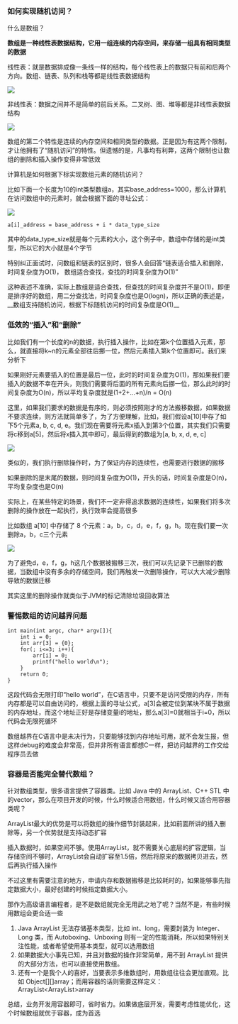 
### 如何实现随机访问？

什么是数组？

__数组是一种线性表数据结构，它用一组连续的内存空间，来存储一组具有相同类型的数据__

线性表：就是数据排成像一条线一样的结构，每个线性表上的数据只有前和后两个方向。数组、链表、队列和栈等都是线性表数据结构

![][image-1]

非线性表：数据之间并不是简单的前后关系。二叉树、图、堆等都是非线性表数据结构

![][image-2]

数组的第二个特性是连续的内存空间和相同类型的数据。正是因为有这两个限制，才让他拥有了“随机访问”的特性。但遗憾的是，凡事均有利弊，这两个限制也让数组的删除和插入操作变得非常低效

计算机是如何根据下标实现数组元素的随机访问？

比如下面一个长度为10的int类型数组a，其实base\_address=1000，那么计算机在访问数组中的元素时，就会根据下面的寻址公式：

![][image-3]

```
a[i]_address = base_address + i * data_type_size
```

其中的data\_type\_size就是每个元素的大小，这个例子中，数组中存储的是int类型，所以它的大小就是4个字节

特别纠正面试时，问数组和链表的区别时，很多人会回答“链表适合插入和删除，时间复杂度为O(1)， 数组适合查找，查找的时间复杂度为O(1)”

这种表述不准确，实际上数组是适合查找，但查找的时间复杂度并不是O(1)，即便是排序好的数组，用二分查找法，时间复杂度也是O(logn)，所以正确的表述是，\_\_数组支持随机访问，根据下标随机访问的时间复杂度是O(1)\_\_

### 低效的“插入”和“删除”

比如我们有一个长度的n的数据，执行插入操作，比如在第k个位置插入元素，那么，就直接将k\~n的元素全部往后挪一位，然后元素插入第k个位置即可。我们来分析下

如果刚好元素要插入的位置是最后一位，此时的时间复杂度为O(1)，那如果我们要插入的数据不幸在开头，则我们需要将后面的所有元素向后挪一位，那么此时的时间复杂度为O(n)，所以平均复杂度就是(1+2+…+n)/n = O(n)

这里，如果我们要求的数据是有序的，则必须按照刚才的方法搬移数据，如果数据不要求连续，则方法就简单多了，为了方便理解，比如，我们假设a[10]中存了如下5个元素a, b, c, d, e。我们现在需要将元素x插入到第3个位置，其实我们只需要将c移到a[5]，然后将x插入其中即可，最后得到的数组为[a, b, x, d, e, c]

![][image-4]

类似的，我们执行删除操作时，为了保证内存的连续性，也需要进行数据的搬移

如果删除的是末尾的数据，则时间复杂度为O(1)，开头的话，时间复杂度是O(n)，平均复杂度也是O(n)

实际上，在某些特定的场景，我们不一定非得追求数据的连续性，如果我们将多次删除的操作放在一起执行，执行效率会提高很多

比如数组 a[10] 中存储了 8 个元素：a，b，c，d，e，f，g，h。现在我们要一次删除a，b，c三个元素

![][image-5]

为了避免d，e，f，g，h这几个数据被搬移三次，我们可以先记录下已删除的数据，当数组中没有多余的存储空间，我们再触发一次删除操作，可以大大减少删除导致的数据迁移

其实这里的删除操作就类似于JVM的标记清除垃圾回收算法

### 警惕数组的访问越界问题

```
int main(int argc, char* argv[]){
    int i = 0;
    int arr[3] = {0};
    for(; i<=3; i++){
        arr[i] = 0;
        printf("hello world\n");
    }
    return 0;
}
```

这段代码会无限打印“hello world”，在C语言中，只要不是访问受限的内存，所有内存都是可以自由访问的，根据上面的寻址公式，a[3]会被定位到某块不属于数据的内存地址，而这个地址正好是存储变量i的地址，那么a[3]=0就相当于i=0，所以代码会无限死循环

数组越界在C语言中是未决行为，只要能够找到内存地址可用，就不会发生报，但这样debug的难度会非常高，但并非所有语言都想C一样，把访问越界的工作交给程序员去做


### 容器是否能完全替代数组？

针对数组类型，很多语言提供了容器类。比如 Java 中的 ArrayList、C++ STL 中 的vector，那么在项目开发的时候，什么时候适合用数组，什么时候又适合用容器类呢？

ArrayList最大的优势是可以将数组的操作细节封装起来，比如前面所讲的插入删除等，另一个优势就是支持动态扩容

插入数据时，如果空间不够。使用ArrayList，就不需要关心底层的扩容逻辑，当存储空间不够时，ArrayList会自动扩容至1.5倍，然后将原来的数据拷贝进去，然后再执行插入操作

不过这里有需要注意的地方，申请内存和数据搬移是比较耗时的，如果能够事先指定数据大小，最好创建的时候指定数据大小。

那作为高级语言编程者，是不是数组就完全无用武之地了呢？当然不是，有些时候用数组会更合适一些

1. Java ArrayList 无法存储基本类型，比如 int、long，需要封装为 Integer、Long 类，而 Autoboxing、Unboxing 则有一定的性能消耗，所以如果特别关注性能，或者希望使用基本类型，就可以选用数组
2. 如果数据大小事先已知，并且对数据的操作非常简单，用不到 ArrayList 提供的大部分方法，也可以直接使用数组。
3. 还有一个是我个人的喜好，当要表示多维数组时，用数组往往会更加直观。比如 Object[][]array；而用容器的话则需要这样定义：ArrayList\<ArrayList\>array

总结，业务开发用容器即可，省时省力。如果做底层开发，需要考虑性能优化，这个时候数组就优于容器，成为首选


[image-1]:	https://github.com/hacksman/learning/blob/master/picture/xianxingbiao.jpg
[image-2]:	https://github.com/hacksman/learning/blob/master/picture/feixianxingbiao.jpg
[image-3]:	https://github.com/hacksman/learning/blob/master/picture/neicunxunzhi.jpg
[image-4]:	https://github.com/hacksman/learning/blob/master/picture/charu.jpg
[image-5]:	https://github.com/hacksman/learning/blob/master/picture/charu2.jpg